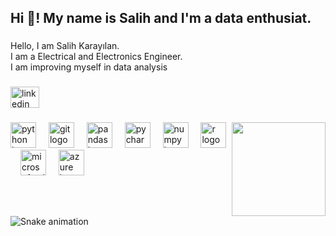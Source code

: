 <h2 align="left">Hi 👋! My name is Salih and I'm a data enthusiat.</h2>

###

<p align="left">Hello, I am Salih Karayılan.<br>I am a Electrical and Electronics Engineer. <br>I am improving myself in data analysis</p>

###

<div align="left">
  <img src="https://raw.githubusercontent.com/maurodesouza/profile-readme-generator/master/src/assets/icons/social/linkedin/default.svg" width="46" height="34" alt="linkedin logo"  />
</div>

###

<img align="right" height="150" src="https://media.wired.com/photos/641337bd5e3ab3be4fe3e789/master/w_1600,c_limit/sql_normal.gif"  />

###

<div align="left">
  <img src="https://cdn.jsdelivr.net/gh/devicons/devicon/icons/python/python-original.svg" height="41" alt="python logo"  />
  <img width="12" />
  <img src="https://cdn.jsdelivr.net/gh/devicons/devicon/icons/git/git-original.svg" height="41" alt="git logo"  />
  <img width="12" />
  <img src="https://cdn.jsdelivr.net/gh/devicons/devicon/icons/pandas/pandas-original.svg" height="41" alt="pandas logo"  />
  <img width="12" />
  <img src="https://cdn.jsdelivr.net/gh/devicons/devicon/icons/pycharm/pycharm-original.svg" height="41" alt="pycharm logo"  />
  <img width="12" />
  <img src="https://cdn.simpleicons.org/numpy/013243" height="41" alt="numpy logo"  />
  <img width="12" />
  <img src="https://cdn.simpleicons.org/r/276DC3" height="41" alt="r logo"  />
  <img width="12" />
  <img src="https://cdn.jsdelivr.net/gh/devicons/devicon/icons/microsoftsqlserver/microsoftsqlserver-plain.svg" height="41" alt="microsoftsqlserver logo"  />
  <img width="12" />
  <img src="https://cdn.jsdelivr.net/gh/devicons/devicon/icons/azure/azure-original.svg" height="41" alt="azure logo"  />
</div>

###

<br clear="both">

<img src="https://raw.githubusercontent.com/SalihKarayilan/SalihKarayilan/output/snake.svg" alt="Snake animation" />

###
